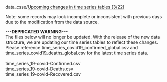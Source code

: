 data_csse/[Upcoming changes in time series tables (3/22)](https://github.com/CSSEGISandData/COVID-19/issues/1250)

Note: some records may look incomplete or inconsistent with previous days due to the modification from the data source.

<b>---DEPRICATED WARNING---</b><br>
The files below will no longer be updated. With the release of the new data structure, we are updating our time series tables to reflect these changes. Please reference time_series_covid19_confirmed_global.csv and time_series_covid19_deaths_global.csv for the latest time series data. <br><br>
time_series_19-covid-Confirmed.csv	<br>
time_series_19-covid-Deaths.csv	<br>
time_series_19-covid-Recovered.csv

